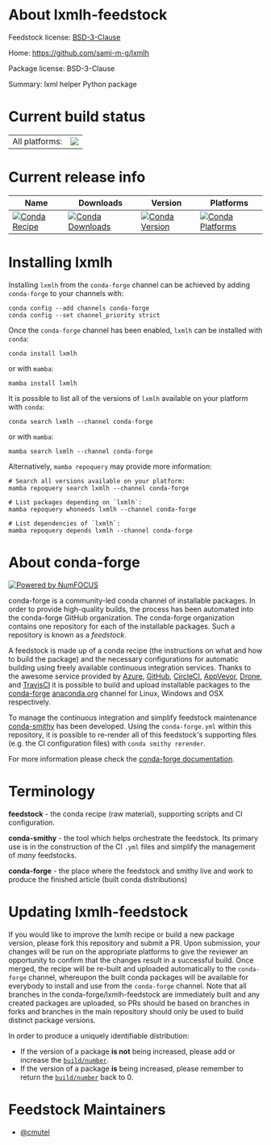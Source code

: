About lxmlh-feedstock
=====================

Feedstock license: [BSD-3-Clause](https://github.com/conda-forge/lxmlh-feedstock/blob/main/LICENSE.txt)

Home: https://github.com/sami-m-g/lxmlh

Package license: BSD-3-Clause

Summary: lxml helper Python package

Current build status
====================


<table><tr><td>All platforms:</td>
    <td>
      <a href="https://dev.azure.com/conda-forge/feedstock-builds/_build/latest?definitionId=20959&branchName=main">
        <img src="https://dev.azure.com/conda-forge/feedstock-builds/_apis/build/status/lxmlh-feedstock?branchName=main">
      </a>
    </td>
  </tr>
</table>

Current release info
====================

| Name | Downloads | Version | Platforms |
| --- | --- | --- | --- |
| [![Conda Recipe](https://img.shields.io/badge/recipe-lxmlh-green.svg)](https://anaconda.org/conda-forge/lxmlh) | [![Conda Downloads](https://img.shields.io/conda/dn/conda-forge/lxmlh.svg)](https://anaconda.org/conda-forge/lxmlh) | [![Conda Version](https://img.shields.io/conda/vn/conda-forge/lxmlh.svg)](https://anaconda.org/conda-forge/lxmlh) | [![Conda Platforms](https://img.shields.io/conda/pn/conda-forge/lxmlh.svg)](https://anaconda.org/conda-forge/lxmlh) |

Installing lxmlh
================

Installing `lxmlh` from the `conda-forge` channel can be achieved by adding `conda-forge` to your channels with:

```
conda config --add channels conda-forge
conda config --set channel_priority strict
```

Once the `conda-forge` channel has been enabled, `lxmlh` can be installed with `conda`:

```
conda install lxmlh
```

or with `mamba`:

```
mamba install lxmlh
```

It is possible to list all of the versions of `lxmlh` available on your platform with `conda`:

```
conda search lxmlh --channel conda-forge
```

or with `mamba`:

```
mamba search lxmlh --channel conda-forge
```

Alternatively, `mamba repoquery` may provide more information:

```
# Search all versions available on your platform:
mamba repoquery search lxmlh --channel conda-forge

# List packages depending on `lxmlh`:
mamba repoquery whoneeds lxmlh --channel conda-forge

# List dependencies of `lxmlh`:
mamba repoquery depends lxmlh --channel conda-forge
```


About conda-forge
=================

[![Powered by
NumFOCUS](https://img.shields.io/badge/powered%20by-NumFOCUS-orange.svg?style=flat&colorA=E1523D&colorB=007D8A)](https://numfocus.org)

conda-forge is a community-led conda channel of installable packages.
In order to provide high-quality builds, the process has been automated into the
conda-forge GitHub organization. The conda-forge organization contains one repository
for each of the installable packages. Such a repository is known as a *feedstock*.

A feedstock is made up of a conda recipe (the instructions on what and how to build
the package) and the necessary configurations for automatic building using freely
available continuous integration services. Thanks to the awesome service provided by
[Azure](https://azure.microsoft.com/en-us/services/devops/), [GitHub](https://github.com/),
[CircleCI](https://circleci.com/), [AppVeyor](https://www.appveyor.com/),
[Drone](https://cloud.drone.io/welcome), and [TravisCI](https://travis-ci.com/)
it is possible to build and upload installable packages to the
[conda-forge](https://anaconda.org/conda-forge) [anaconda.org](https://anaconda.org/)
channel for Linux, Windows and OSX respectively.

To manage the continuous integration and simplify feedstock maintenance
[conda-smithy](https://github.com/conda-forge/conda-smithy) has been developed.
Using the ``conda-forge.yml`` within this repository, it is possible to re-render all of
this feedstock's supporting files (e.g. the CI configuration files) with ``conda smithy rerender``.

For more information please check the [conda-forge documentation](https://conda-forge.org/docs/).

Terminology
===========

**feedstock** - the conda recipe (raw material), supporting scripts and CI configuration.

**conda-smithy** - the tool which helps orchestrate the feedstock.
                   Its primary use is in the construction of the CI ``.yml`` files
                   and simplify the management of *many* feedstocks.

**conda-forge** - the place where the feedstock and smithy live and work to
                  produce the finished article (built conda distributions)


Updating lxmlh-feedstock
========================

If you would like to improve the lxmlh recipe or build a new
package version, please fork this repository and submit a PR. Upon submission,
your changes will be run on the appropriate platforms to give the reviewer an
opportunity to confirm that the changes result in a successful build. Once
merged, the recipe will be re-built and uploaded automatically to the
`conda-forge` channel, whereupon the built conda packages will be available for
everybody to install and use from the `conda-forge` channel.
Note that all branches in the conda-forge/lxmlh-feedstock are
immediately built and any created packages are uploaded, so PRs should be based
on branches in forks and branches in the main repository should only be used to
build distinct package versions.

In order to produce a uniquely identifiable distribution:
 * If the version of a package **is not** being increased, please add or increase
   the [``build/number``](https://docs.conda.io/projects/conda-build/en/latest/resources/define-metadata.html#build-number-and-string).
 * If the version of a package **is** being increased, please remember to return
   the [``build/number``](https://docs.conda.io/projects/conda-build/en/latest/resources/define-metadata.html#build-number-and-string)
   back to 0.

Feedstock Maintainers
=====================

* [@cmutel](https://github.com/cmutel/)

